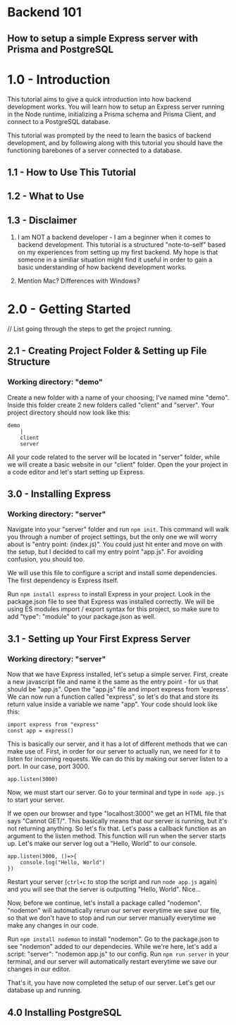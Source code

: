 # Backend 101
## How to setup a simple Express server with Prisma and PostgreSQL

# 1.0 - Introduction
This tutorial aims to give a quick introduction into how backend development works. You will learn how to setup an Express server running in the Node runtime, initializing a Prisma schema and Prisma Client, and connect to a PostgreSQL database.

This tutorial was prompted by the need to learn the basics of backend development, and by following along with this tutorial you should have the functioning barebones of a server connected to a database.

## 1.1 - How to Use This Tutorial

## 1.2 - What to Use

## 1.3 - Disclaimer

1) I am NOT a backend developer - I am a beginner when it comes to backend development. This tutorial is a structured "note-to-self" based on my experiences from setting up my first backend. My hope is that someone in a similiar situation might find it useful in order to gain a basic understanding of how backend development works.

2) Mention Mac? Differences with Windows?


# 2.0 - Getting Started
// List going through the steps to get the project running.

## 2.1 - Creating Project Folder & Setting up File Structure
### Working directory: "demo"
Create a new folder with a name of your choosing; I've named mine "demo". Inside this folder create 2 new folders called "client" and "server". Your project directory should now look like this:
```
demo
    |
    client
    server
```
All your code related to the server will be located in "server" folder, while we will create a basic website in our "client" folder.
Open the your project in a code editor and let's start setting up Express.

## 3.0 - Installing Express
### Working directory: "server"
Navigate into your "server" folder and run ```npm init```. This command will walk you through a number of project settings, but the only one we will worry about is "entry point: (index.js)". You could just hit enter and move on with the setup, but I decided to call my entry point "app.js". For avoiding confusion, you should too.

We will use this file to configure a script and install some dependencies. The first dependency is Express itself.

Run ```npm install express``` to install Express in your project. Look in the package.json file to see that Express was installed correctly. We will be using ES modules import / export syntax for this project, so make sure to add "type": "module" to your package.json as well.

## 3.1 - Setting up Your First Express Server
### Working directory: "server"
Now that we have Express installed, let's setup a simple server. First, create a new javascript file and name it the same as the entry point - for us that should be "app.js". Open the "app.js" file and import express from 'express'. We can now run a function called "express", so let's do that and store its return value inside a variable we name "app". Your code should look like this:

``` 
import express from "express"
const app = express()

```
This is basically our server, and it has a lot of different methods that we can make use of.
First, in order for our server to actually run, we need for it to listen for incoming requests. We can do this by making our server listen to a port. In our case, port 3000.
```
app.listen(3000)
```
Now, we must start our server. Go to your terminal and type in ```node app.js  ``` to start your server.

If we open our browser and type "localhost:3000" we get an HTML file that says "Cannot GET/". This basically means that our server is running, but it's not returning anything. So let's fix that. Let's pass a callback function as an argument to the listen method. This function will run when the server starts up. Let's make our server log out a "Hello, World" to our console.
```
app.listen(3000, ()=>{
    console.log("Hello, World")
})
```
Restart your server (```ctrl+c``` to stop the script and run ```node app.js``` again) and you will see that the server is outputting "Hello, World". Nice...

Now, before we continue, let's install a package called "nodemon". "nodemon" will automatically rerun our server everytime we save our file, so that we don't have to stop and run our server manually everytime we make any changes in our code. 

Run ```npm install nodemon``` to install "nodemon". Go to the package.json to see "nodemon" added to our dependecies. While we're here, let's add a script: "server": "nodemon app.js" to our config. Run ```npm run server``` in your terminal, and our server will automatically restart everytime we save our changes in our editor.

That's it, you have now completed the setup of our server. Let's get our database up and running.

## 4.0 Installing PostgreSQL

